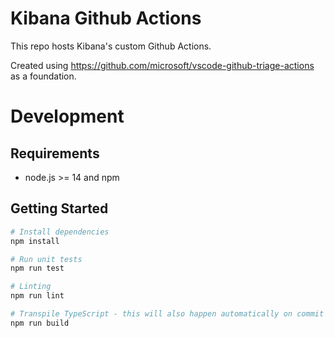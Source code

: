 # Kibana Github Actions

This repo hosts Kibana's custom Github Actions.

Created using https://github.com/microsoft/vscode-github-triage-actions as a foundation.

# Development

## Requirements

- node.js >= 14 and npm

## Getting Started

```bash
# Install dependencies
npm install

# Run unit tests
npm run test

# Linting
npm run lint

# Transpile TypeScript - this will also happen automatically on commit
npm run build
```
